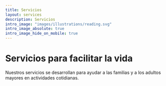 ```yaml
---
title: Servicios
layout: services
description: Servicios
intro_image: "images/illustrations/reading.svg"
intro_image_absolute: true
intro_image_hide_on_mobile: true
---
```


# Servicios para facilitar la vida

Nuestros servicios se desarrollan para ayudar a las familias y a los adultos mayores en actividades cotidianas.

